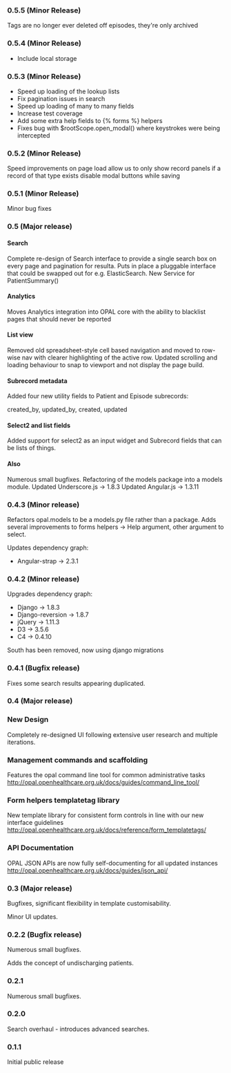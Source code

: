 ### 0.5.5 (Minor Release)
Tags are no longer ever deleted off episodes, they're only archived


### 0.5.4 (Minor Release)
* Include local storage


### 0.5.3 (Minor Release)
* Speed up loading of the lookup lists
* Fix pagination issues in search
* Speed up loading of many to many fields
* Increase test coverage
* Add some extra help fields to {% forms %} helpers
* Fixes bug with $rootScope.open_modal() where keystrokes were being intercepted

### 0.5.2 (Minor Release)
Speed improvements on page load
allow us to only show record panels if a record of that type exists
disable modal buttons while saving


### 0.5.1 (Minor Release)
Minor bug fixes


### 0.5 (Major release)

#### Search

Complete re-design of Search interface to provide a single search box on every page and pagination for resulta.
Puts in place a pluggable interface that could be swapped out for e.g. ElasticSearch.
New Service for PatientSummary()

#### Analytics

Moves Analytics integration into OPAL core with the ability to blacklist pages that should never be reported

#### List view

Removed old spreadsheet-style cell based navigation and moved to row-wise nav with clearer highlighting of the active row.
Updated scrolling and loading behaviour to snap to viewport and not display the page build.

#### Subrecord metadata

Added four new utility fields to Patient and Episode subrecords:

created_by, updated_by, created, updated

#### Select2 and list fields

Added support for select2 as an input widget and Subrecord fields that can be lists of things.

#### Also

Numerous small bugfixes.
Refactoring of the models package into a models module.
Updated Underscore.js -> 1.8.3
Updated Angular.js -> 1.3.11

### 0.4.3 (Minor release)

Refactors opal.models to be a models.py file rather than a package.
Adds several improvements to forms helpers -> Help argument, other argument to select.

Updates dependency graph:

* Angular-strap -> 2.3.1

### 0.4.2 (Minor release)

Upgrades dependency graph:

* Django -> 1.8.3
* Django-reversion -> 1.8.7
* jQuery -> 1.11.3
* D3 -> 3.5.6
* C4 -> 0.4.10

South has been removed, now using django migrations

### 0.4.1 (Bugfix release)

Fixes some search results appearing duplicated.

### 0.4 (Major release)

### New Design

Completely re-designed UI following extensive user research and multiple iterations.

### Management commands and scaffolding

Features the opal command line tool for common administrative tasks
http://opal.openhealthcare.org.uk/docs/guides/command_line_tool/

### Form helpers templatetag library

New template library for consistent form controls in line with our new interface guidelines
http://opal.openhealthcare.org.uk/docs/reference/form_templatetags/

### API Documentation


OPAL JSON APIs are now fully self-documenting for all updated instances
http://opal.openhealthcare.org.uk/docs/guides/json_api/

### 0.3 (Major release)

Bugfixes, significant flexibility in template customisability.

Minor UI updates.

### 0.2.2 (Bugfix release)

Numerous small bugfixes.

Adds the concept of undischarging patients.

### 0.2.1

Numerous small bugfixes.


### 0.2.0

Search overhaul - introduces advanced searches.

### 0.1.1

Initial public release
